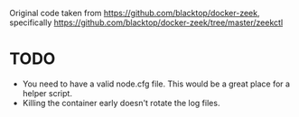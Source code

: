 
Original code taken from https://github.com/blacktop/docker-zeek, specifically https://github.com/blacktop/docker-zeek/tree/master/zeekctl

# TODO
- You need to have a valid node.cfg file. This would be a great place for a helper script.
- Killing the container early doesn't rotate the log files.